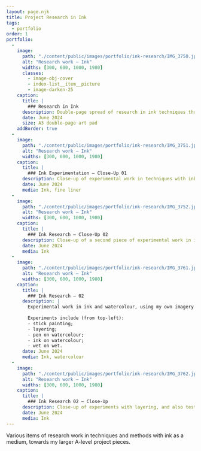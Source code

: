 ```yaml
---
layout: page.njk
title: Project Research in Ink
tags:
  - portfolio
order: 1
portfolio:
  -
    image:
      path: "./content/public/images/portfolio/ink-research/IMG_3750.jpeg"
      alt: "Research work — Ink"
      widths: [300, 600, 1000, 1980]
      classes:
        - image-obj-cover
        - index-list__item__picture
        - image-darken-25
    caption:
      title: |
        ### Research in Ink
      description: Double-page spread of research in ink techniques through experimentation, analysis and refinement
      date: June 2024
      size: A3 double-page art pad
    addBorder: true
  -
    image:
      path: "./content/public/images/portfolio/ink-research/IMG_3751.jpeg"
      alt: "Research work — Ink"
      widths: [300, 600, 1000, 1980]
    caption:
      title: |
        ### Ink Experimentation — Close-Up 01
      description: Close-up of experimental work in techniques with ink, using my own imagery
      date: June 2024
      media: Ink, fine liner
  -
    image:
      path: "./content/public/images/portfolio/ink-research/IMG_3752.jpeg"
      alt: "Research work — Ink"
      widths: [300, 600, 1000, 1980]
    caption:
      title: |
        ### Ink Research — Close-Up 02
      description: Close-up of a second piece of experimental work in ink, using my own imagery
      date: June 2024
      media: Ink
  -
    image:
      path: "./content/public/images/portfolio/ink-research/IMG_3761.jpeg"
      alt: "Research work — Ink"
      widths: [300, 600, 1000, 1980]
    caption:
      title: |
        ### Ink Research — 02
      description: |
        Experimental work in ink and watercolour, using my own imagery.
        
        Experiments include (from top-left): 
        - stick painting; 
        - layering; 
        - pen on watercolour; 
        - ink on watercolour; 
        - wet on wet.
      date: June 2024
      media: Ink, watercolour
  -
    image:
      path: "./content/public/images/portfolio/ink-research/IMG_3762.jpeg"
      alt: "Research work — Ink"
      widths: [300, 600, 1000, 1980]
    caption:
      title: |
        ### Ink Research 02 — Close-Up
      description: Close-up of experiments with layering, and also testing ink techniques with reptilian scales
      date: June 2024
      media: Ink
---
```


Various items of research work in techniques and methods with ink as a medium, towards my larger A-level project pieces.
